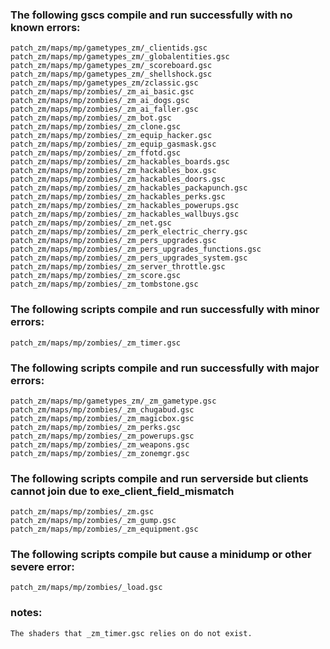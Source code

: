 ### The following gscs compile and run successfully with no known errors:
```
patch_zm/maps/mp/gametypes_zm/_clientids.gsc
patch_zm/maps/mp/gametypes_zm/_globalentities.gsc
patch_zm/maps/mp/gametypes_zm/_scoreboard.gsc
patch_zm/maps/mp/gametypes_zm/_shellshock.gsc
patch_zm/maps/mp/gametypes_zm/zclassic.gsc
patch_zm/maps/mp/zombies/_zm_ai_basic.gsc
patch_zm/maps/mp/zombies/_zm_ai_dogs.gsc
patch_zm/maps/mp/zombies/_zm_ai_faller.gsc
patch_zm/maps/mp/zombies/_zm_bot.gsc
patch_zm/maps/mp/zombies/_zm_clone.gsc
patch_zm/maps/mp/zombies/_zm_equip_hacker.gsc
patch_zm/maps/mp/zombies/_zm_equip_gasmask.gsc
patch_zm/maps/mp/zombies/_zm_ffotd.gsc
patch_zm/maps/mp/zombies/_zm_hackables_boards.gsc
patch_zm/maps/mp/zombies/_zm_hackables_box.gsc
patch_zm/maps/mp/zombies/_zm_hackables_doors.gsc
patch_zm/maps/mp/zombies/_zm_hackables_packapunch.gsc
patch_zm/maps/mp/zombies/_zm_hackables_perks.gsc
patch_zm/maps/mp/zombies/_zm_hackables_powerups.gsc
patch_zm/maps/mp/zombies/_zm_hackables_wallbuys.gsc
patch_zm/maps/mp/zombies/_zm_net.gsc
patch_zm/maps/mp/zombies/_zm_perk_electric_cherry.gsc
patch_zm/maps/mp/zombies/_zm_pers_upgrades.gsc
patch_zm/maps/mp/zombies/_zm_pers_upgrades_functions.gsc
patch_zm/maps/mp/zombies/_zm_pers_upgrades_system.gsc
patch_zm/maps/mp/zombies/_zm_server_throttle.gsc
patch_zm/maps/mp/zombies/_zm_score.gsc
patch_zm/maps/mp/zombies/_zm_tombstone.gsc
```
### The following scripts compile and run successfully with minor errors:
```
patch_zm/maps/mp/zombies/_zm_timer.gsc
```
### The following scripts compile and run successfully with major errors:
```
patch_zm/maps/mp/gametypes_zm/_zm_gametype.gsc
patch_zm/maps/mp/zombies/_zm_chugabud.gsc
patch_zm/maps/mp/zombies/_zm_magicbox.gsc
patch_zm/maps/mp/zombies/_zm_perks.gsc
patch_zm/maps/mp/zombies/_zm_powerups.gsc
patch_zm/maps/mp/zombies/_zm_weapons.gsc
patch_zm/maps/mp/zombies/_zm_zonemgr.gsc

```
### The following scripts compile and run serverside but clients cannot join due to exe_client_field_mismatch
```
patch_zm/maps/mp/zombies/_zm.gsc
patch_zm/maps/mp/zombies/_zm_gump.gsc
patch_zm/maps/mp/zombies/_zm_equipment.gsc
```
### The following scripts compile but cause a minidump or other severe error:
```
patch_zm/maps/mp/zombies/_load.gsc
```

### notes:
```
The shaders that _zm_timer.gsc relies on do not exist.
```
